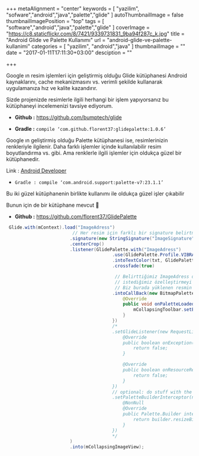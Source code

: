 +++
metaAlignment = "center"
keywords = [
  "yazilim",
  "sofware","android","java","palette","glide"
]
autoThumbnailImage = false
thumbnailImagePosition = "top"
tags = [
  "software","android","java","palette","glide"
]
coverImage = "https://c8.staticflickr.com/8/7421/9339731831_9ba94f287c_k.jpg"
title = "Android Glide ve Palette Kullanımı"
url = "android-glide-ve-palette-kullanimi"
categories = [
  "yazilim",
  "android","java"
]
thumbnailImage = ""
date = "2017-01-11T17:11:30+03:00"
desciption = ""

+++

Google ın resim işlemleri için geliştirmiş olduğu Glide kütüphanesi Android kaynaklarını, cache mekanizmasını vs. verimli şekilde kullanarak uygulamanıza hız ve kalite kazandırır.

Sizde projenizde resimlerle ilgili herhangi bir işlem yapıyorsanız bu kütüphaneyi incelemenizi tavsiye ediyorum.

- **Github :** https://github.com/bumptech/glide

- **Gradle :** `compile ‘com.github.florent37:glidepalette:1.0.6’`

Google ın geliştirmiş olduğu Palette kütüphanesi ise, resimlerinizin renkleriyle ilgilenir. Daha farklı işlemler içinde kullanılabilir resim boyutlandırma vs. gibi. Ama renklerle ilgili işlemler için oldukça güzel bir kütüphanedir.

Link : [Android Developer](http://developer.android.com/reference/android/support/v7/graphics/Palette.html)

- `Gradle : compile ‘com.android.support:palette-v7:23.1.1’`

Bu iki güzel kütüphanenin birlikte kullanımı ile oldukça güzel işler çıkabilir

Bunun için de bir kütüphane mevcut 🙂

- **Github :** <https://github.com/florent37/GlidePalette>

```java
 Glide.with(mContext).load("ImageAdress")
                         // Her resim için farklı bir signature belirtmeliyiz. Bu sayede resimlerin tekrar tekrar yüklenmesini engellemiş oluruz.
                        .signature(new StringSignature("ImageSignature"))
                        .centerCrop()
                        .listener(GlidePalette.with("ImageAdress")
                                        .use(GlidePalette.Profile.VIBRANT_LIGHT)
                                        .intoTextColor(txt, GlidePalette.Swatch.BODY_TEXT_COLOR)
                                        .crossfade(true)

                                         // Belirttiğimiz ImageAdress den gelen resmimiz kullanılmaya hazır olduğunda burada yakalayabilir ve 
                                         // istediğimiz özelleştirmeyi yapabiliriz.
                                         // Biz burada yüklenen resmin palette.getDarkMutedColor(DefaultColor) fonksiyonu ile rengini yakalıyoruz ve CollapsingToolbar ın expand olduğu durumda ki title rengini değiştiriyoruz.
                                        .intoCallBack(new BitmapPalette.CallBack() {
                                            @Override
                                            public void onPaletteLoaded(@Nullable Palette palette) {
                                                mCollapsingToolbar.setExpandedTitleColor(palette.getDarkMutedColor(Color.BLACK));
                                            }
                                        })
                                        /*
                                        .setGlideListener(new RequestListener<String, GlideDrawable>() {
                                            @Override
                                            public boolean onException(Exception e, String model, Target<GlideDrawable> target, boolean isFirstResource) {
                                                return false;
                                            }

                                            @Override
                                            public boolean onResourceReady(GlideDrawable resource, String model, Target<GlideDrawable> target, boolean isFromMemoryCache, boolean isFirstResource) {
                                                return false;
                                            }
                                        })
                                        // optional: do stuff with the builder
                                        .setPaletteBuilderInterceptor(new BitmapPalette.PaletteBuilderInterceptor() {
                                            @NonNull
                                            @Override
                                            public Palette.Builder intercept(Palette.Builder builder) {
                                                return builder.resizeBitmapSize(100);
                                            }
                                        })
                                        */
                        )
                        .into(mCollapsingImageView);
```
